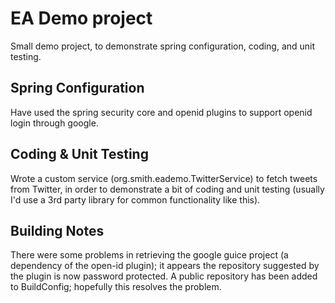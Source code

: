 EA Demo project
=============

Small demo project, to demonstrate spring configuration, coding, and unit testing.

Spring Configuration
--------------------

Have used the spring security core and openid plugins to support openid login through google.

Coding & Unit Testing
---------------------

Wrote a custom service (org.smith.eademo.TwitterService) to fetch tweets from Twitter, in order to demonstrate a bit of coding and unit testing (usually I'd use a 3rd party library for common functionality like this). 

Building Notes
--------------

There were some problems in retrieving the google guice project (a dependency of the open-id plugin); it appears the repository suggested by the plugin is now password protected. A public repository has been added to BuildConfig; hopefully this resolves the problem.
